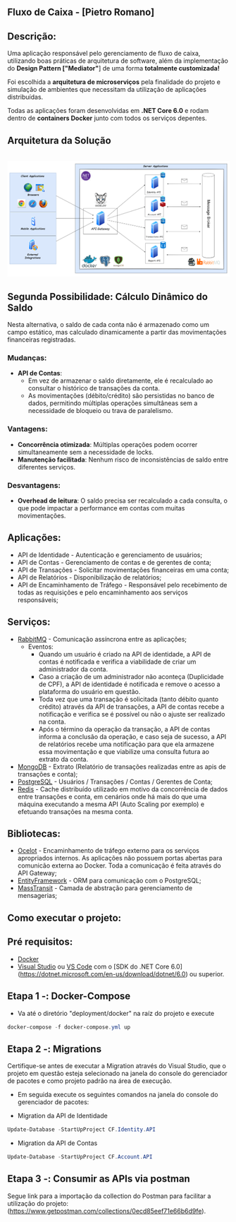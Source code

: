 ## Fluxo de Caixa - [Pietro Romano]

## Descrição:
Uma aplicação responsável pelo gerenciamento de fluxo de caixa, utilizando boas práticas de arquitetura de software, além da implementação do **Design Pattern ["Mediator"**] de uma forma **totalmente customizada!**


Foi escolhida a **arquitetura de microserviços** pela finalidade do projeto e simulação de ambientes que necessitam da utilização de aplicações distribuídas.

Todas as aplicações foram desenvolvidas em **.NET Core 6.0** e rodam dentro de **containers Docker** junto com todos os serviços depentes.

## Arquitetura da Solução
</br>
<img src="https://github.com/pietrodeluca1997/fluxo-de-caixa/blob/main/documents/Cash%20Flow%20Solution%20Architecture.drawio.png?raw=true" />
</br>

## Segunda Possibilidade: Cálculo Dinâmico do Saldo

Nesta alternativa, o saldo de cada conta não é armazenado como um campo estático, mas calculado dinamicamente a partir das movimentações financeiras registradas.

### Mudanças:
* **API de Contas**:
  * Em vez de armazenar o saldo diretamente, ele é recalculado ao consultar o histórico de transações da conta.
  * As movimentações (débito/crédito) são persistidas no banco de dados, permitindo múltiplas operações simultâneas sem a necessidade de bloqueio ou trava de paralelismo.
  
### Vantagens:
* **Concorrência otimizada**: Múltiplas operações podem ocorrer simultaneamente sem a necessidade de locks.
* **Manutenção facilitada**: Nenhum risco de inconsistências de saldo entre diferentes serviços.

### Desvantagens:
* **Overhead de leitura**: O saldo precisa ser recalculado a cada consulta, o que pode impactar a performance em contas com muitas movimentações.


## Aplicações:
* API de Identidade - Autenticação e gerenciamento de usuários;
* API de Contas - Gerenciamento de contas e de gerentes de conta;
* API de Transações - Solicitar movimentações financeiras em uma conta;
* API de Relatórios - Disponibilização de relatórios;
* API de Encaminhamento de Tráfego - Responsável pelo recebimento de todas as requisições e pelo encaminhamento aos serviços responsáveis;


## Serviços:
* [RabbitMQ](https://www.rabbitmq.com/) - Comunicação assíncrona entre as aplicações;
  * Eventos: 
    * Quando um usuário é criado na API de identidade, a API de contas é notificada e verifica a viabilidade de criar um administrador da conta.
    * Caso a criação de um administrador não aconteça (Duplicidade de CPF), a API de identidade é notificada e remove o acesso a plataforma do usuário em questão.
    * Toda vez que uma transação é solicitada (tanto débito quanto crédito) através da API de transações, a API de contas recebe a notificação e verifica se é possível ou não o ajuste ser realizado na conta.
    * Após o término da operação da transação, a API de contas informa a conclusão da operação, e caso seja de sucesso, a API de relatórios recebe uma notificação para que ela armazene essa movimentação e que viabilize uma consulta futura ao extrato da conta.
* [MongoDB](https://www.mongodb.com/) - Extrato (Relatório de transações realizadas entre as apis de transações e conta);
* [PostgreSQL](https://www.postgresql.org/) - Usuários / Transações / Contas / Gerentes de Conta;
* [Redis](https://redis.com/) - Cache distribuído utilizado em motivo da concorrência de dados entre transações e conta, em cenários onde há mais do que uma máquina executando a mesma API (Auto Scaling por exemplo) e efetuando transações na mesma conta.


## Bibliotecas:
* [Ocelot](https://ocelot.readthedocs.io/en/latest/introduction/gettingstarted.html) - Encaminhamento de tráfego externo para os serviços apropriados internos. As aplicações não possuem portas abertas para comunicão externa ao Docker. Toda a comunicação é feita através do API Gateway;
* [EntityFramework](https://learn.microsoft.com/en-us/ef/) - ORM para comunicação com o PostgreSQL;
* [MassTransit](https://masstransit-project.com/) - Camada de abstração para gerenciamento de mensagerias;

## Como executar o projeto:

## Pré requisitos: 
* [Docker](https://www.docker.com/) 
* [Visual Studio](https://visualstudio.microsoft.com/pt-br/vs/) ou [VS Code](https://code.visualstudio.com/) com o [SDK do .NET Core 6.0]   (https://dotnet.microsoft.com/en-us/download/dotnet/6.0) ou superior.

## Etapa 1 -: Docker-Compose
* Va até o diretório "deployment/docker" na raíz do projeto e execute 
```powershell
docker-compose -f docker-compose.yml up
```

## Etapa 2 -: Migrations
Certifique-se antes de executar a Migration através do Visual Studio, que o projeto em questão esteja selecionado na janela do console do gerenciador de pacotes e como projeto padrão na área de execução.
* Em seguida execute os seguintes comandos na janela do console do gerenciador de pacotes:

* Migration da API de Identidade
```powershell
Update-Database -StartUpProject CF.Identity.API
```

* Migration da API de Contas
```powershell
Update-Database -StartUpProject CF.Account.API
```


## Etapa 3 -: Consumir as APIs via postman
Segue link para a importação da collection do Postman para facilitar a utilização do projeto: (https://www.getpostman.com/collections/0ecd85eef71e66b6d9fe).

